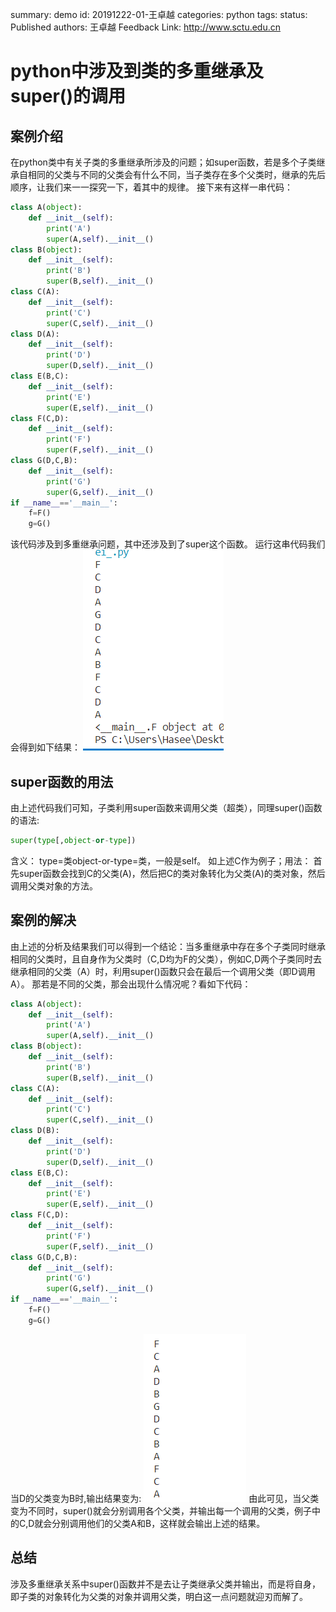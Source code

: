 summary: demo
id: 20191222-01-王卓越
categories: python
tags:
status: Published 
authors: 王卓越
Feedback Link: http://www.sctu.edu.cn

# python中涉及到类的多重继承及super()的调用
## 案例介绍
在python类中有关子类的多重继承所涉及的问题；如super函数，若是多个子类继承自相同的父类与不同的父类会有什么不同，当子类存在多个父类时，继承的先后顺序，让我们来一一探究一下，着其中的规律。
接下来有这样一串代码：
```python
class A(object):
    def __init__(self):
        print('A')
        super(A,self).__init__()
class B(object):
    def __init__(self):
        print('B')
        super(B,self).__init__()
class C(A):
    def __init__(self):
        print('C')
        super(C,self).__init__()
class D(A):
    def __init__(self):
        print('D')
        super(D,self).__init__()
class E(B,C):
    def __init__(self):
        print('E')
        super(E,self).__init__()
class F(C,D):
    def __init__(self):
        print('F')
        super(F,self).__init__()
class G(D,C,B):
    def __init__(self):
        print('G')
        super(G,self).__init__()
if __name__=='__main__':
    f=F()
    g=G()
```
该代码涉及到多重继承问题，其中还涉及到了super这个函数。
运行这串代码我们会得到如下结果：
![](assets/20191222-01-王卓越-06.png)
## super函数的用法
由上述代码我们可知，子类利用super函数来调用父类（超类），同理super()函数的语法:
```python
super(type[,object-or-type])
```
含义： type=类object-or-type=类，一般是self。
如上述C作为例子；用法：
首先super函数会找到C的父类(A)，然后把C的类对象转化为父类(A)的类对象，然后调用父类对象的方法。
## 案例的解决
由上述的分析及结果我们可以得到一个结论：当多重继承中存在多个子类同时继承相同的父类时，且自身作为父类时（C,D均为F的父类），例如C,D两个子类同时去继承相同的父类（A）时，利用super()函数只会在最后一个调用父类（即D调用A）。
那若是不同的父类，那会出现什么情况呢？看如下代码：
```python
class A(object):
    def __init__(self):
        print('A')
        super(A,self).__init__()
class B(object):
    def __init__(self):
        print('B')
        super(B,self).__init__()
class C(A):
    def __init__(self):
        print('C')
        super(C,self).__init__()
class D(B):
    def __init__(self):
        print('D')
        super(D,self).__init__()
class E(B,C):
    def __init__(self):
        print('E')
        super(E,self).__init__()
class F(C,D):
    def __init__(self):
        print('F')
        super(F,self).__init__()
class G(D,C,B):
    def __init__(self):
        print('G')
        super(G,self).__init__()
if __name__=='__main__':
    f=F()
    g=G()
```
当D的父类变为B时,输出结果变为:
![](assets/20191222-01-王卓越-07.png)
由此可见，当父类变为不同时，super()就会分别调用各个父类，并输出每一个调用的父类，例子中的C,D就会分别调用他们的父类A和B，这样就会输出上述的结果。
## 总结
涉及多重继承关系中super()函数并不是去让子类继承父类并输出，而是将自身，即子类的对象转化为父类的对象并调用父类，明白这一点问题就迎刃而解了。
